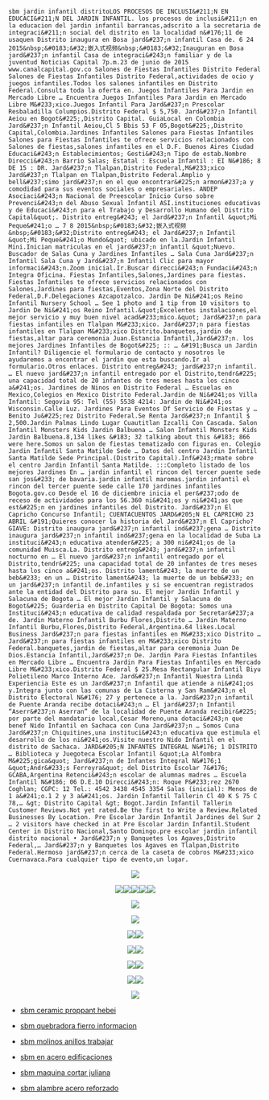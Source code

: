 
```
sbm jardin infantil distritoLOS PROCESOS DE INCLUSI&#211;N EN EDUCACI&#211;N DEL JARDIN INFANTIL. los procesos de inclusi&#211;n en la educacion del jardin infantil barrancas,adscrito a la secretaria de integraci&#211;n social del distrito en la localidad n&#176;11 de usaquen Distrito inaugura en Bosa jard&#237;n infantil Casa de. 6 24 2015&nbsp;&#0183;&#32;嵌入式视频&nbsp;&#0183;&#32;Inauguran en Bosa jard&#237;n infantil Casa de integraci&#243;n familiar y de la juventud Noticias Capital 7p.m.23 de junio de 2015 www.canalcapital.gov.co Salones de Fiestas Infantiles Distrito Federal Salones de Fiestas Infantiles Distrito Federal,actividades de ocio y juegos infantiles.Todos los salones infantiles en Distrito Federal.Consulta toda la oferta en. Juegos Infantiles Para Jardin en Mercado Libre … Encuentra Juegos Infantiles Para Jardin en Mercado Libre M&#233;xico.Juegos Infantil Para Jard&#237;n Prescolar Resbaladilla Columpios.Distrito Federal $ 5,750. Jard&#237;n Infantil Aeiou en Bogot&#225;,Distrito Capital. GuiaLocal en Colombia Jard&#237;n Infantil Aeiou,Cl 5 Bbis 53 F 05,Bogot&#225;,Distrito Capital,Colombia.Jardines Infantiles Salones para Fiestas Infantiles Salones para Fiestas Infantiles te ofrece servicios relacionados con Salones de fiestas,salones infantiles en el D.F. Buenos Aires Ciudad Educaci&#243;n Establecimientos; Gesti&#243;n Tipo de estab.Nombre Direcci&#243;n Barrio Salas; Estatal : Escuela Infantil : EI N&#186; 8 DE 15 : DR. Jard&#237;n Tlalpan,Distrito Federal,M&#233;xico Jard&#237;n Tlalpan en Tlalpan,Distrito Federal.Amplio y bell&#237;simo jard&#237;n en el que encontrar&#225;n armon&#237;a y comodidad para sus eventos sociales o empresariales. ANDEP Asociaci&#243;n Nacional de Preescolar Inicio Curso sobre Prevenci&#243;n del Abuso Sexual Infantil ASI.instituciones educativas y de Educaci&#243;n para el Trabajo y Desarrollo Humano del Distrito Capital&quot;. Distrito entreg&#243; el Jard&#237;n Infantil &quot;Mi Peque&#241;o … 7 8 2015&nbsp;&#0183;&#32;嵌入式视频&nbsp;&#0183;&#32;Distrito entreg&#243; el Jard&#237;n Infantil &quot;Mi Peque&#241;o Mundo&quot; ubicado en la.Jardin Infantil Mini.Inician matriculas en el jard&#237;n infantil &quot;Nuevo. Buscador de Salas Cuna y Jardines Infantiles … Sala Cuna Jard&#237;n Infantil Sala Cuna y Jard&#237;n Infantil Clic para mayor informaci&#243;n.Zoom inicial.Ir.Buscar direcci&#243;n Fundaci&#243;n Integra Oficina. Fiestas Infantiles,Salones,Jardines para fiestas. Fiestas Infantiles te ofrece servicios relacionados con Salones,Jardines para fiestas,Eventos,Zona Norte del Distrito Federal,D.F.Delegaciones Azcapotzalco. Jardin De Ni&#241;os Reino Infantil Nursery School … See 1 photo and 1 tip from 10 visitors to Jardin De Ni&#241;os Reino Infantil.&quot;Excelentes instalaciones,el mejor servicio y muy buen nivel acad&#233;mico.&quot; Jard&#237;n para fiestas infantiles en Tlalpan M&#233;xico. Jard&#237;n para fiestas infantiles en Tlalpan M&#233;xico Distrito.banquetes,jardin de fiestas,altar para ceremonia Juan.Estancia Infantil,Jard&#237;n. los mejores Jardines Infantiles de Bogot&#225; :: … &#191;Busca un Jardin Infantil? Diligencie el formulario de contacto y nosotros le ayudaremos a encontrar el jardin que esta buscando.Ir al formulario.Otros enlaces. Distrito entreg&#243; jard&#237;n infantil. … El nuevo jard&#237;n infantil entregado por el Distrito,tendr&#225; una capacidad total de 20 infantes de tres meses hasta los cinco a&#241;os. Jardines de Ninos en Distrito Federal … Escuelas en Mexico,Colegios en Mexico Distrito Federal.Jardin de Ni&#241;os Villa Infantil: Segovia 95: Tel (55) 5538 4214: Jardin de Ni&#241;os Wisconsin.Calle Luz. Jardines Para Eventos Df Servicio de Fiestas y … Benito Ju&#225;rez Distrito Federal.Se Renta Jard&#237;n Infantil $ 2,500.Jardin Palmas Lindo Lugar Cuautitlan Izcalli Con Cascada. Salon Infantil Monsters Kids Jardin Balbuena … Salon Infantil Monsters Kids Jardin Balbuena.8,134 likes &#183; 32 talking about this &#183; 866 were here.Somos un salon de fiestas tematizado con figuras en. Colegio Jardin Infantil Santa Matilde Sede … Datos del centro Jardin Infantil Santa Matilde Sede Principal.(Distrito Capital).Inf&#243;rmate sobre el centro Jardin Infantil Santa Matilde. :::Completo listado de los mejores Jardines En … jardin infantil el rincon del tercer puente sede san jos&#233; de bavaria.jardin infantil maromas.jardin infantil el rincon del tercer puente sede calle 170 jardines infantiles Bogota.gov.co Desde el 16 de diciembre inicia el per&#237;odo de receso de actividades para los 56.360 ni&#241;os y ni&#241;as que est&#225;n en jardines infantiles del Distrito. Jard&#237;n El Capricho Concurso Infantil; CUENTACUENTOS JARD&#205;N EL CAPRICHO 23 ABRIL &#191;Quieres conocer la historia del Jard&#237;n El Capricho? GIAVE: Distrito inaugura jard&#237;n infantil ind&#237;gena … Distrito inaugura jard&#237;n infantil ind&#237;gena en la localidad de Suba La instituci&#243;n educativa atender&#225; a 300 ni&#241;os de la comunidad Muisca.La. Distrito entreg&#243; jard&#237;n infantil nocturno en … El nuevo jard&#237;n infantil entregado por el Distrito,tendr&#225; una capacidad total de 20 infantes de tres meses hasta los cinco a&#241;os. Distrito lament&#243; la muerte de un beb&#233; en un … Distrito lament&#243; la muerte de un beb&#233; en un jard&#237;n infantil de.infantiles y si se encuentran registrados ante la entidad del Distrito para su. El mejor Jardin Infantil y Salacuna de Bogota … El mejor Jardin Infantil y Salacuna de Bogot&#225; Guarderia en Distrito Capital De Bogota: Somos una Instituci&#243;n educativa de calidad respaldada por Secretar&#237;a de. Jardin Materno Infantil Burbu Flores,Distrito … Jardin Materno Infantil Burbu,Flores,Distrito Federal,Argentina.64 likes.Local Business Jard&#237;n para fiestas infantiles en M&#233;xico Distrito … Jard&#237;n para fiestas infantiles en M&#233;xico Distrito Federal.banquetes,jardin de fiestas,altar para ceremonia Juan De Dios.Estancia Infantil,Jard&#237;n De. Jardin Para Fiestas Infantiles en Mercado Libre … Encuentra Jardin Para Fiestas Infantiles en Mercado Libre M&#233;xico.Distrito Federal $ 25.Mesa Rectangular Infantil Biyu Polietileno Marco Interno Ace. Jard&#237;n Infantil Nuestra Linda Experiencia Este es un Jard&#237;n Infantil que atiende a ni&#241;os y.Integra junto con las comunas de La Cisterna y San Ram&#243;n el Distrito Electoral N&#176; 27 y pertenece a la. Jard&#237;n infantil de Puente Aranda recibe dotaci&#243;n … El jard&#237;n Infantil “Aserr&#237;n Aserran” de la localidad de Puente Aranda recibir&#225; por parte del mandatario local,Cesar Moreno,una dotaci&#243;n que benef Nido Infantil en Sachaca con Cuna Jard&#237;n … Somos Cuna Jard&#237;n Chiquitines,una instituci&#243;n educativa que estimula el desarrollo de los ni&#241;os.Visite nuestro Nido Infantil en el distrito de Sachaca. JARD&#205;N INFANTES INTEGRAL N&#176; 1 DISTRITO … Biblioteca y Juegoteca Escolar Infantil &quot;La Alfombra M&#225;gica&quot; Jard&#237;n de Infantes Integral N&#176;1 &quot;Andr&#233;s Ferreyra&quot; del Distrito Escolar 7&#176; GCABA,Argentina Retenci&#243;n escolar de alumnas madres … Escuela Infantil N&#186; 06 D.E.10 Direcci&#243;n: Roque P&#233;rez 2670 Coghlan; CGPC: 12 Tel.: 4542 3438 4545 3354 Salas (inicial): Menos de 1 a&#241;o.1 2 y 3 a&#241;os. Jardin Infantil Tallerin Cl 40 K S 75 C 78,… &gt; Distrito Capital &gt; Bogot.Jardin Infantil Tallerin Customer Reviews.Not yet rated.Be the first to Write a Review.Related Businesses By Location. Pre Escolar Jardin Infantil Jardines del Sur 2 … 2 visitors have checked in at Pre Escolar Jardin Infantil.Student Center in Distrito Nacional,Santo Domingo.pre escolar jardin infantil distrito nacional • Jard&#237;n y Banquetes los Agaves,Distrito Federal,… Jard&#237;n y Banquetes los Agaves en Tlalpan,Distrito Federal.Hermoso jard&#237;n cerca de la caseta de cobros M&#233;xico Cuernavaca.Para cualquier tipo de evento,un lugar. 
```

<div align="center">

<a href="https://es-crusher.shibang-china.com/github&k=sbm+jardin+infantil+distrito"><img src="https://static.shibang-china.com/es/crusher/logo.jpg"></a>

<a href="https://es-crusher.shibang-china.com/github&k=sbm+jardin+infantil+distrito"><img src="https://static.shibang-china.com/es/crusher/index.jpg"></a><a href="https://es-crusher.shibang-china.com/material.htmlgithub&k=sbm+jardin+infantil+distrito"><img src="https://static.shibang-china.com/es/crusher/material.jpg"></a><a href="https://es-crusher.shibang-china.com/application.htmlgithub&k=sbm+jardin+infantil+distrito"><img src="https://static.shibang-china.com/es/crusher/application.jpg"></a><a href="https://es-crusher.shibang-china.com/aboutus.htmlgithub&k=sbm+jardin+infantil+distrito"><img src="https://static.shibang-china.com/es/crusher/aboutus.jpg"></a><a href="https://es-crusher.shibang-china.com/contact.htmlgithub&k=sbm+jardin+infantil+distrito"><img src="https://static.shibang-china.com/es/crusher/contact.jpg"></a>

<a href="https://es-crusher.shibang-china.com/github&k=sbm+jardin+infantil+distrito"><img src="https://static.shibang-china.com/es/crusher/banner.jpg"></a>

<a href="https://swt.shibang-china.com/github&k=sbm+jardin+infantil+distrito"><img src="https://static.shibang-china.com/es/crusher/text.jpg"></a>

<a href="https://swt.shibang-china.com/github&k=sbm+jardin+infantil+distrito"><img src="https://static.shibang-china.com/es/crusher/chat.jpg"></a><a href="https://es-crusher.shibang-china.com/contact.htmlgithub&k=sbm+jardin+infantil+distrito"><img src="https://static.shibang-china.com/es/crusher/message.jpg"></a>

<a href="https://es-crusher.shibang-china.com/products/pe.htmlgithub&k=sbm+jardin+infantil+distrito"><img src="https://static.shibang-china.com/es/crusher/pe.jpg"></a><a href="https://es-crusher.shibang-china.com/products/pf.htmlgithub&k=sbm+jardin+infantil+distrito"><img src="https://static.shibang-china.com/es/crusher/pf.jpg"></a>

<a href="https://es-crusher.shibang-china.com/products/hpt.htmlgithub&k=sbm+jardin+infantil+distrito"><img src="https://static.shibang-china.com/es/crusher/hpt.jpg"></a><a href="https://es-crusher.shibang-china.com/products/vsi.htmlgithub&k=sbm+jardin+infantil+distrito"><img src="https://static.shibang-china.com/es/crusher/vsi.jpg"></a>

<a href="https://es-crusher.shibang-china.com/products/klv.htmlgithub&k=sbm+jardin+infantil+distrito"><img src="https://static.shibang-china.com/es/crusher/klv.jpg"></a><a href="https://es-crusher.shibang-china.com/products/portable.htmlgithub&k=sbm+jardin+infantil+distrito"><img src="https://static.shibang-china.com/es/crusher/portable.jpg"></a>

<a href="https://swt.shibang-china.com/github&k=sbm+jardin+infantil+distrito"><img src="https://static.shibang-china.com/es/crusher/case.jpg"></a>

</div>


* [sbm ceramic proppant hebei](sbm%20ceramic%20proppant%20hebei.md)

* [sbm quebradora fierro informacion](sbm%20quebradora%20fierro%20informacion.md)

* [sbm molinos anillos trabajar](sbm%20molinos%20anillos%20trabajar.md)

* [sbm en acero edificaciones](sbm%20en%20acero%20edificaciones.md)

* [sbm maquina cortar juliana](sbm%20maquina%20cortar%20juliana.md)

* [sbm alambre acero reforzado](sbm%20alambre%20acero%20reforzado.md)